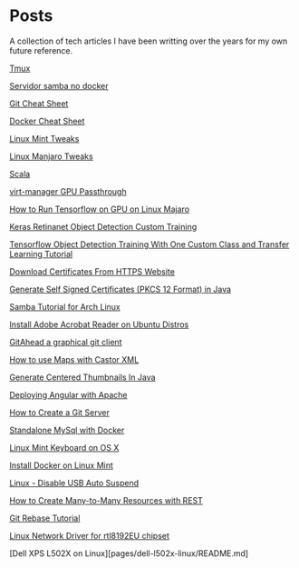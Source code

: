 Posts
=====

A collection of tech articles I have been writting over the years for my own future reference.

[Tmux](pagex/tmux.md)

[Servidor samba no docker](pages/samba-from-docker/README.md)

[Git Cheat Sheet](pages/git-cheat-sheet/README.md)

[Docker Cheat Sheet](pages/docker-cheat-sheet/README.md)

[Linux Mint Tweaks](pages/linux-tweaks/README.md)

[Linux Manjaro Tweaks](pages/manjaro-tweaks/README.md)

[Scala](pages/scala/README.md)

[virt-manager GPU Passthrough](pages/virt-manager-passthrough)

[How to Run Tensorflow on GPU on Linux Majaro](pages/tensorflow-keras-gpu/README.md)

[Keras Retinanet Object Detection Custom Training](pages/keras-retinanet/README.md)

[Tensorflow Object Detection Training With One Custom Class and Transfer Learning Tutorial](pages/tensorflow1-training/README.md)

[Download Certificates From HTTPS Website](pages/downloading-certificates/README.md)

[Generate Self Signed Certificates (PKCS 12 Format) in Java](pages/generate-self-signed-certificates-in-java/README.md)

[Samba Tutorial for Arch Linux](pages/samba-tutorial/README.md)

[Install Adobe Acrobat Reader on Ubuntu Distros](pages/install-adobe-reader-on-ubuntu-based-distributions/README.md)

[GitAhead a graphical git client](pages/gitahead/README.md)

[How to use Maps with Castor XML](pages/how-to-use-maps-with-castor-xml/README.md)

[Generate Centered Thumbnails In Java](pages/generate-centered-thumbnails-in-java/README.md)

[Deploying Angular with Apache](pages/deploying-angular-with-apache/README.md)

[How to Create a Git Server](pages/how-to-create-a-git-server)

[Standalone MySql with Docker](pages/standalone-mysql-with-docker/README.md)

[Linux Mint Keyboard on OS X](pages/linux-mint-keyboard-on-osx/README.md)

[Install Docker on Linux Mint](pages/intall-docker-on-linux-mint/README.md)

[Linux - Disable USB Auto Suspend](pages/linux-disable-usb-auto-suspend/README.md)

[How to Create Many-to-Many Resources with REST](pages/how-to-create-many-to-many-resources-with-rest/README.md)

[Git Rebase Tutorial](pages/git-rebase-tutorial/README.md)

[Linux Network Driver for rtl8192EU chipset](pages/linux-driver-for-rtl8192EU/README.md)

[Dell XPS L502X on Linux][pages/dell-l502x-linux/README.md]


